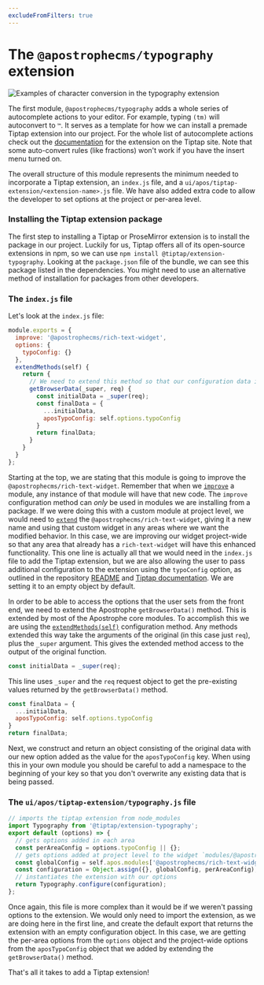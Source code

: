 ```yaml
---
excludeFromFilters: true
---
```

# The `@apostrophecms/typography` extension
![Examples of character conversion in the typography extension](../images/typography.png)

The first module, `@apostrophecms/typography` adds a whole series of autocomplete actions to your editor. For example, typing `(tm)` will autoconvert to `™`.  It serves as a template for how we can install a premade Tiptap extension into our project. For the whole list of autocomplete actions check out the [documentation](https://tiptap.dev/api/extensions/typography) for the extension on the Tiptap site. Note that some auto-convert rules (like fractions) won't work if you have the insert menu turned on.

The overall structure of this module represents the minimum needed to incorporate a Tiptap extension, an `index.js` file, and a `ui/apos/tiptap-extension/<extension-name>.js` file. We have also added extra code to allow the developer to set options at the project or per-area level.

### Installing the Tiptap extension package
The first step to installing a Tiptap or ProseMirror extension is to install the package in our project. Luckily for us, Tiptap offers all of its open-source extensions in npm, so we can use `npm install @tiptap/extension-typography`. Looking at the `package.json` file of the bundle, we can see this package listed in the dependencies. You might need to use an alternative method of installation for packages from other developers.

### The `index.js` file
Let's look at the `index.js` file:

<AposCodeBlock>

```javascript
module.exports = {
  improve: '@apostrophecms/rich-text-widget',
  options: {
    typoConfig: {}
  },
  extendMethods(self) {
    return {
      // We need to extend this method so that our configuration data is available
      getBrowserData(_super, req) {
        const initialData = _super(req);
        const finalData = {
          ...initialData,
          aposTypoConfig: self.options.typoConfig
        }
        return finalData;
      }
    }
  }
};
```

<template v-slot:caption>
  @apostrophcms/typography/index.js
</template>

</AposCodeBlock>

Starting at the top, we are stating that this module is going to improve the `@apostrophecms/rich-text-widget`. Remember that when we [`improve`](/reference/module-api/module-overview.html#improve) a module, any instance of that module will have that new code. The `improve` configuration method can *only* be used in modules we are installing from a package. If we were doing this with a custom module at project level, we would need to [`extend`](/reference/module-api/module-overview.html#improve) the `@apostrophecms/rich-text-widget`, giving it a new name and using that custom widget in any areas where we want the modified behavior. In this case, we are improving our widget project-wide so that any area that already has a `rich-text-widget` will have this enhanced functionality. This one line is actually all that we would need in the `index.js` file to add the Tiptap extension, but we are also allowing the user to pass additional configuration to the extension using the `typoConfig` option, as outlined in the repository [README](https://github.com/apostrophecms/rich-text-example-extensions) and [Tiptap documentation](https://tiptap.dev/api/extensions/typography).  We are setting it to an empty object by default.

In order to be able to access the options that the user sets from the front end, we need to extend the Apostrophe `getBrowserData()` method. This is extended by most of the Apostrophe core modules. To accomplish this we are using the [`extendMethods(self)`](https://docs.apostrophecms.org/reference/module-api/module-overview.html#extendmethods-self) configuration method. Any methods extended this way take the arguments of the original (in this case just `req`), plus the `_super` argument. This gives the extended method access to the output of the original function.

```javascript
const initialData = _super(req);
```
This line uses `_super` and the `req` request object to get the pre-existing values returned by the `getBrowserData()` method.

```javascript
const finalData = {
  ...initialData,
  aposTypoConfig: self.options.typoConfig
}
return finalData;
```
Next, we construct and return an object consisting of the original data with our new option added as the value for the `aposTypoConfig` key. When using this in your own module you should be careful to add a namespace to the beginning of your key so that you don't overwrite any existing data that is being passed.

### The `ui/apos/tiptap-extension/typography.js` file

<AposCodeBlock>

```javascript
// imports the tiptap extension from node_modules
import Typography from '@tiptap/extension-typography';
export default (options) => {
  // gets options added in each area
  const perAreaConfig = options.typoConfig || {};
  // gets options added at project level to the widget `modules/@apostrophecms/rich-text-widget/index.js`
  const globalConfig = self.apos.modules['@apostrophecms/rich-text-widget'].aposTypoConfig || {};
  const configuration = Object.assign({}, globalConfig, perAreaConfig);
  // instantiates the extension with our options
  return Typography.configure(configuration);
};
```

<template v-slot:caption>
  typography/ui/apos/tiptap-extensions/typography.js
</template>

</AposCodeBlock>

Once again, this file is more complex than it would be if we weren't passing options to the extension. We would only need to import the extension, as we are doing here in the first line, and create the default export that returns the extension with an empty configuration object. In this case, we are getting the per-area options from the `options` object and the project-wide options from the `aposTypoConfig` object that we added by extending the `getBrowserData()` method.

That's all it takes to add a Tiptap extension!
